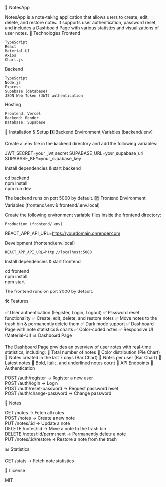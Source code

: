 📒 NotesApp

NotesApp is a note-taking application that allows users to create, edit, delete, and restore notes. It supports user authentication, password reset, and includes a Dashboard Page with various statistics and visualizations of user notes.
🚀 Technologies
Frontend

    TypeScript
    React
    Material-UI
    Axios
    Chart.js

Backend

    TypeScript
    Node.js
    Express
    Supabase (database)
    JSON Web Token (JWT) authentication

Hosting

    Frontend: Vercel
    Backend: Render
    Database: Supabase

🔧 Installation & Setup
1️⃣ Backend
Environment Variables (backend/.env)

Create a .env file in the backend directory and add the following variables:

JWT_SECRET=your_jwt_secret
SUPABASE_URL=your_supabase_url
SUPABASE_KEY=your_supabase_key

Install dependencies & start backend

cd backend  
npm install  
npm run dev  

The backend runs on port 5000 by default.
2️⃣ Frontend
Environment Variables (frontend/.env & frontend/.env.local)

Create the following environment variable files inside the frontend directory:

    Production (frontend/.env)

REACT_APP_API_URL=https://yourdomain.onrender.com

Development (frontend/.env.local)

    REACT_APP_API_URL=http://localhost:5000

Install dependencies & start frontend

cd frontend  
npm install  
npm start  

The frontend runs on port 3000 by default.

🛠 Features

✅ User authentication (Register, Login, Logout)
✅ Password reset functionality
✅ Create, edit, delete, and restore notes
✅ Move notes to the trash bin & permanently delete them
✅ Dark mode support
✅ Dashboard Page with note statistics & charts
✅ Color-coded notes
✅ Responsive UI (Material-UI)
📊 Dashboard Page

The Dashboard Page provides an overview of user notes with real-time statistics, including:
📌 Total number of notes
📌 Color distribution (Pie Chart)
📌 Notes created in the last 7 days (Bar Chart)
📌 Notes per user (Bar Chart)
📌 Latest notes
📌 Bold, italic, and underlined notes count
📜 API Endpoints
🔑 Authentication

POST /auth/register         → Register a new user  
POST /auth/login            → Login  
POST /auth/reset-password   → Request password reset  
POST /auth/change-password  → Change password  

📝 Notes

GET    /notes               → Fetch all notes  
POST   /notes               → Create a new note  
PUT    /notes/:id           → Update a note  
DELETE /notes/:id           → Move a note to the trash bin  
DELETE /notes/:id/permanent → Permanently delete a note  
PUT    /notes/:id/restore   → Restore a note from the trash  

📊 Statistics

GET /stats                 → Fetch note statistics  

📜 License

MIT
